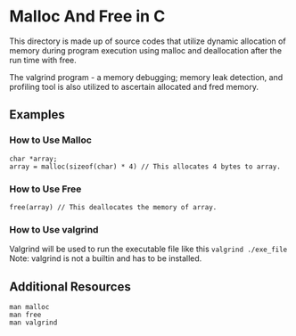 # Malloc And Free in C

This directory is made up of source codes that utilize dynamic allocation of
memory during program execution using malloc and deallocation after the run time
with free.

The valgrind program - a memory debugging;  memory leak detection, and profiling
tool is also utilized to ascertain allocated and fred memory.

## Examples

### How to Use Malloc
```
char *array;
array = malloc(sizeof(char) * 4) // This allocates 4 bytes to array.
```

### How to Use Free
`free(array) // This deallocates the memory of array.`

### How to Use valgrind
Valgrind will be used to run the executable file like this
```valgrind ./exe_file```
Note: valgrind is not a builtin and has to be installed.

## Additional Resources
```
man malloc
man free
man valgrind
```
